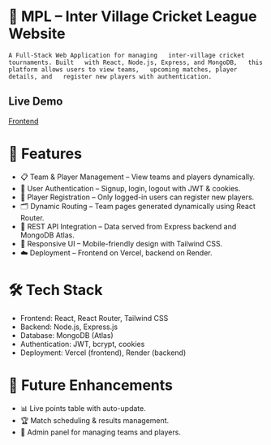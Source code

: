 # 🏏 MPL – Inter Village Cricket League Website

    A Full-Stack Web Application for managing   inter-village cricket tournaments. Built   with React, Node.js, Express, and MongoDB,   this platform allows users to view teams,   upcoming matches, player details, and   register new players with authentication.

## Live Demo

[Frontend](https://mpl-website.vercel.app)

# 🚀 Features

- 📋 Team & Player Management – View teams and players dynamically.
- 🔐 User Authentication – Signup, login, logout with JWT & cookies.
- 📝 Player Registration – Only logged-in users can register new players.
- 🗂 Dynamic Routing – Team pages generated dynamically using React Router.
- 📡 REST API Integration – Data served from Express backend and MongoDB Atlas.
- 📱 Responsive UI – Mobile-friendly design with Tailwind CSS.
- ☁️ Deployment – Frontend on Vercel, backend on Render.

# 🛠️ Tech Stack

- Frontend: React, React Router, Tailwind CSS
- Backend: Node.js, Express.js
- Database: MongoDB (Atlas)
- Authentication: JWT, bcrypt, cookies
- Deployment: Vercel (frontend), Render (backend)

# 📌 Future Enhancements

- 📊 Live points table with auto-update.
- 🏆 Match scheduling & results management.
- 👥 Admin panel for managing teams and players.
